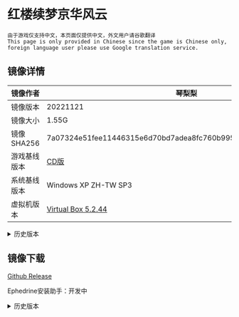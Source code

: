 # 红楼续梦京华风云
`由于游戏仅支持中文，本页面仅提供中文，外文用户请谷歌翻译`  
`This page is only provided in Chinese since the game is Chinese only, foreign language user please use Google translation service.`



## 镜像详情

|镜像作者|琴梨梨|
|  ----  | ----  |
|镜像版本|20221121|
|镜像大小|1.55G  |
|镜像SHA256|7a07324e51fee11446315e6d70bd7adea8fc760b995b21f6578bf9d6200b871e|
|游戏基线版本|[CD版](https://www.ppxclub.com/708783-1-1)|  
|系统基线版本|Windows XP ZH-TW SP3|
|虚拟机版本|[Virtual Box 5.2.44](https://download.virtualbox.org/virtualbox/5.2.44/)|



<details><summary>历史版本</summary>

#### 20220630
|镜像作者|琴梨梨|
|  ----  | ----  |
|镜像大小|1.70G  |
|镜像SHA256|0efb9bbfb88607f65a1a05758ec54beb8b68315d832c7b4b5dd2dd83d1535430|
</details>

## 镜像下载
[Github Release](https://github.com/GlacierLab/.github/releases/download/%E7%BA%A2%E6%A5%BC%E7%BB%AD%E6%A2%A6%E4%BA%AC%E5%8D%8E%E9%A3%8E%E4%BA%91/HLXM_WINXP_20221121.7z)  

Ephedrine安装助手：开发中
<details><summary>历史版本</summary>

#### 20220630
[Github Release](https://github.com/GlacierLab/.github/releases/download/%E7%BA%A2%E6%A5%BC%E7%BB%AD%E6%A2%A6%E4%BA%AC%E5%8D%8E%E9%A3%8E%E4%BA%91/HLXM_WINXP_20220630.7z)  
[城通](http://share.qinlili.bid/f/8067059-605678554-35b789?p=547873715)密码：547873715，可使用[解析器](https://ctfile.qinlili.bid)  
[天翼](https://cloud.189.cn/web/share?code=rYruMz6VzMB3)访问码：eip2
</details>